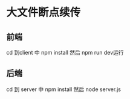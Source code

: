 # 大文件断点续传

## 前端
cd 到client 中 npm install 然后 npm run dev运行

## 后端
cd 到 server 中 npm install 然后 node server.js